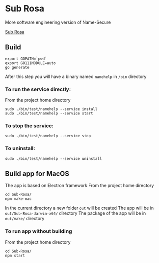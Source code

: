 # Sub Rosa
More software engineering version of Name-Secure

[Sub Rosa](https://en.wikipedia.org/wiki/Sub_rosa)

## Build
```
export GOPATH=`pwd`
export GO111MODULE=auto
go generate
```
After this step you will have a binary named ```namehelp``` in ```/bin``` directory

### To run the service directly:
From the project home directory
```
sudo ./bin/test/namehelp --service install
sudo ./bin/test/namehelp --service start
```

### To stop the service:
```
sudo ./bin/test/namehelp --service stop
```

### To uninstall:
```
sudo ./bin/test/namehelp --service uninstall
```

## Build app for MacOS
The app is based on Electron framework
From the project home directory
```
cd Sub-Rosa/
npm make-mac
```
In the current directory a new folder ```out``` will be created
The app will be in ```out/Sub-Rosa-darwin-x64/``` directory
The package of the app will be in ```out/make/``` directory

### To run app without building 
From the project home directory
```
cd Sub-Rosa/
npm start
```